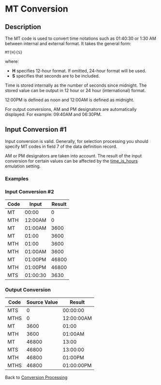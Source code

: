 # MT Conversion

<PageHeader /> 

## Description

The MT code is used to convert time notations such as 01:40:30 or 1:30 AM between internal and external format. It takes the general form:

```
MT{H}{S}
```

where:

- **H** specifies 12-hour format. If omitted, 24-hour format will be used.
- **S** specifies that seconds are to be included.

Time is stored internally as the number of seconds since midnight. The stored value can be output in 12 hour or 24 hour (international) format.

12:00PM is defined as noon and 12:00AM is defined as midnight.

For output conversions, AM and PM designators are automatically displayed. For example: 09:40AM and 06:30PM.

## Input Conversion #1

Input conversion is valid. Generally, for selection processing you should specify MT codes in field 7 of the data definition record.

AM or PM designators are taken into account. The result of the input conversion for certain values can be affected by the [time\_is\_hours](https://static.zumasys.com/jbase/r99/knowledgebase/manuals/3.0/30manpages/man/sup12_EMULATION.htm#TIMEISHOURS) emulation setting.

### Examples

### Input Conversion #2

| Code | Input | Result |
| --- | --- | --- |
| MT | 00:00 | 0 |
| MTH | 12:00AM | 0 |
| MT | 01:00AM | 3600 |
| MT | 01:00 | 3600 |
| MTH | 01:00 | 3600 |
| MTH | 01:00AM | 3600 |
| MT | 01:00PM | 46800 |
| MTH | 01:00PM | 46800 |
| MTS | 01:00:30 | 3630 |

### Output Conversion

| Code | Source Value | Result |
| --- | --- | --- |
| MTS | 0 | 00:00:00 |
| MTHS | 0 | 12:00:00AM |
| MT | 3600 | 01:00 |
| MTH | 3600 | 01:00AM |
| MT | 46800 | 13:00 |
| MTS | 46800 | 13:00:00 |
| MTH | 46800 | 01:00PM |
| MTHS | 46800 | 01:00:00PM |

Back to [Conversion Processing](./../conversion-processing)
